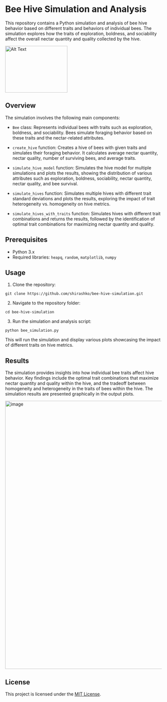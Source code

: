 # Bee Hive Simulation and Analysis

This repository contains a Python simulation and analysis of bee hive behavior based on different traits and behaviors of individual bees. The simulation explores how the traits of exploration, boldness, and sociability affect the overall nectar quantity and quality collected by the hive.

<img src="https://img.freepik.com/free-vector/cute-bee-flying-cartoon-vector-icon-illustration-animal-nature-icon-concept-isolated-premium-vector_138676-6016.jpg" alt="Alt Text" width="200px" height="150px">


## Overview

The simulation involves the following main components:

- `Bee` class: Represents individual bees with traits such as exploration, boldness, and sociability. Bees simulate foraging behavior based on these traits and the nectar-related attributes.

- `create_hive` function: Creates a hive of bees with given traits and simulates their foraging behavior. It calculates average nectar quantity, nectar quality, number of surviving bees, and average traits.

- `simulate_hive_model` function: Simulates the hive model for multiple simulations and plots the results, showing the distribution of various attributes such as exploration, boldness, sociability, nectar quantity, nectar quality, and bee survival.

- `simulate_hives` function: Simulates multiple hives with different trait standard deviations and plots the results, exploring the impact of trait heterogeneity vs. homogeneity on hive metrics.

- `simulate_hives_with_traits` function: Simulates hives with different trait combinations and returns the results, followed by the identification of optimal trait combinations for maximizing nectar quantity and quality.

## Prerequisites

- Python 3.x
- Required libraries: `heapq`, `random`, `matplotlib`, `numpy`

## Usage

1. Clone the repository:

```
git clone https://github.com/shirashko/bee-hive-simulation.git
```

2. Navigate to the repository folder:

```
cd bee-hive-simulation
```

3. Run the simulation and analysis script:

```
python bee_simulation.py
```

This will run the simulation and display various plots showcasing the impact of different traits on hive metrics.

## Results

The simulation provides insights into how individual bee traits affect hive behavior. Key findings include the optimal trait combinations that maximize nectar quantity and quality within the hive, and the tradeoff between homogeneity and heterogeneity in the traits of bees within the hive. The simulation results are presented graphically in the output plots.

<img width="861" alt="image" src="https://github.com/shirashko/cognitionAndComputationInAnimals/assets/130151997/9a3faf30-d4ef-4c37-a70f-cf71d2ccfb63">


## License

This project is licensed under the [MIT License](LICENSE).
